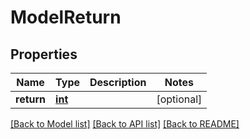 # ModelReturn

## Properties
Name | Type | Description | Notes
------------ | ------------- | ------------- | -------------
**return** | [**int**](.md) |  | [optional] 

[[Back to Model list]](../README.md#documentation-for-models) [[Back to API list]](../README.md#documentation-for-api-endpoints) [[Back to README]](../README.md)

